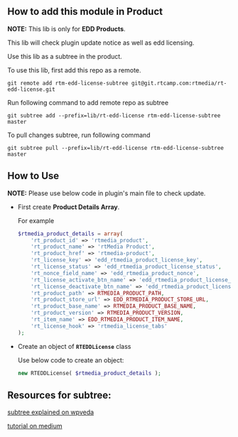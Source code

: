 ## How to add this module in Product

**NOTE:** This lib is only for **EDD Products**.

This lib will check plugin update notice as well as edd licensing.

Use this lib as a subtree in the product.

To use this lib, first add this repo as a remote.

	git remote add rtm-edd-license-subtree git@git.rtcamp.com:rtmedia/rt-edd-license.git

Run following command to add remote repo as subtree

	git subtree add --prefix=lib/rt-edd-license rtm-edd-license-subtree master

To pull changes subtree, run following command

	git subtree pull --prefix=lib/rt-edd-license rtm-edd-license-subtree master

## How to Use

**NOTE:** Please use below code in plugin's main file to check update.

* First create **Product Details Array**.

    For example 
    
    ```php
    $rtmedia_product_details = array(
	    'rt_product_id' => 'rtmedia_product',
	    'rt_product_name' => 'rtMedia Product',
	    'rt_product_href' => 'rtmedia-product',
	    'rt_license_key' => 'edd_rtmedia_product_license_key',
	    'rt_license_status' => 'edd_rtmedia_product_license_status',
	    'rt_nonce_field_name' => 'edd_rtmedia_product_nonce',
	    'rt_license_activate_btn_name' => 'edd_rtmedia_product_license_activate',
	    'rt_license_deactivate_btn_name' => 'edd_rtmedia_product_license_deactivate',
	    'rt_product_path' => RTMEDIA_PRODUCT_PATH,
	    'rt_product_store_url' => EDD_RTMEDIA_PRODUCT_STORE_URL,
	    'rt_product_base_name' => RTMEDIA_PRODUCT_BASE_NAME,
	    'rt_product_version' => RTMEDIA_PRODUCT_VERSION,
	    'rt_item_name' => EDD_RTMEDIA_PRODUCT_ITEM_NAME,
	    'rt_license_hook' => 'rtmedia_license_tabs'
    );
    ```
    
* Create an object of **`RTEDDLicense`** class

    Use below code to create an object:
    ```php
    new RTEDDLicense( $rtmedia_product_details );
    ```
    


## Resources for subtree:

[subtree explained on wpveda](http://wpveda.com/git/subtree.html)

[tutorial on medium](https://medium.com/@v/git-subtrees-a-tutorial-6ff568381844)
